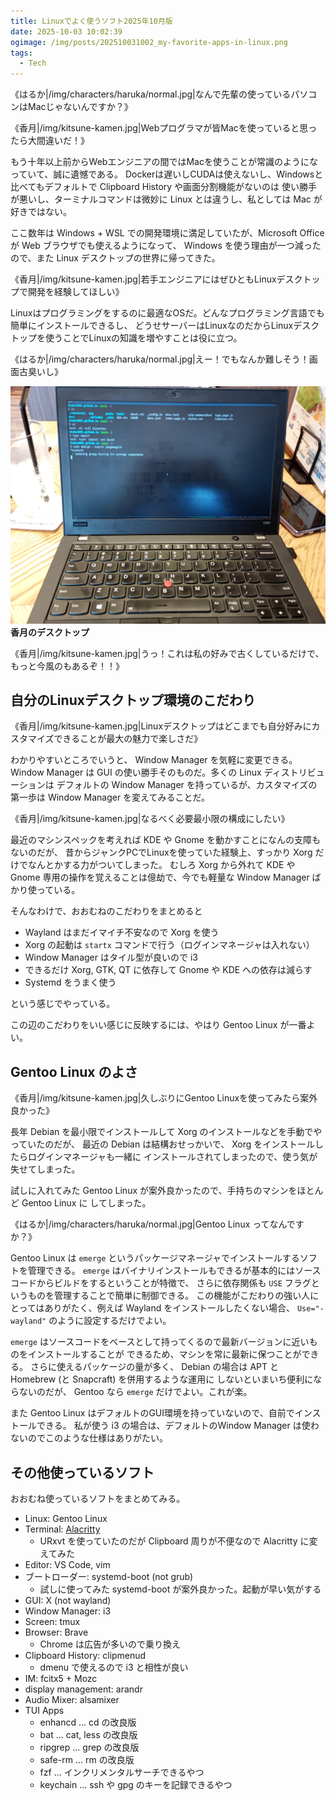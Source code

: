 ```yaml
---
title: Linuxでよく使うソフト2025年10月版
date: 2025-10-03 10:02:39
ogimage: /img/posts/202510031002_my-favorite-apps-in-linux.png
tags:
  - Tech
---
```


《はるか|/img/characters/haruka/normal.jpg|なんで先輩の使っているパソコンはMacじゃないんですか？》

《香月|/img/kitsune-kamen.jpg|Webプログラマが皆Macを使っていると思ったら大間違いだ！》

もう十年以上前からWebエンジニアの間ではMacを使うことが常識のようになっていて、誠に遺憾である。
Dockerは遅いしCUDAは使えないし、Windowsと比べてもデフォルトで Clipboard History や画面分割機能がないのは
使い勝手が悪いし、ターミナルコマンドは微妙に Linux とは違うし、私としては Mac が好きではない。

ここ数年は Windows + WSL での開発環境に満足していたが、Microsoft Office が Web ブラウザでも使えるようになって、
Windows を使う理由が一つ減ったので、また Linux デスクトップの世界に帰ってきた。

《香月|/img/kitsune-kamen.jpg|若手エンジニアにはぜひともLinuxデスクトップで開発を経験してほしい》

Linuxはプログラミングをするのに最適なOSだ。どんなプログラミング言語でも簡単にインストールできるし、
どうせサーバーはLinuxなのだからLinuxデスクトップを使うことでLinuxの知識を増やすことは役に立つ。

《はるか|/img/characters/haruka/normal.jpg|えー！でもなんか難しそう！画面古臭いし》

![desktop.jpg](/img/posts/202510031002/desktop.jpg)
**香月のデスクトップ**

《香月|/img/kitsune-kamen.jpg|うっ！これは私の好みで古くしているだけで、もっと今風のもあるぞ！！》

## 自分のLinuxデスクトップ環境のこだわり

《香月|/img/kitsune-kamen.jpg|Linuxデスクトップはどこまでも自分好みにカスタマイズできることが最大の魅力で楽しさだ》

わかりやすいところでいうと、 Window Manager を気軽に変更できる。
Window Manager は GUI の使い勝手そのものだ。多くの Linux ディストリビューションは
デフォルトの Window Manager を持っているが、カスタマイズの第一歩は Window Manager を変えてみることだ。

《香月|/img/kitsune-kamen.jpg|なるべく必要最小限の構成にしたい》

最近のマシンスペックを考えれば KDE や Gnome を動かすことになんの支障もないのだが、
昔からジャンクPCでLinuxを使っていた経験上、すっかり Xorg だけでなんとかする力がついてしまった。
むしろ Xorg から外れて KDE や Gnome 専用の操作を覚えることは億劫で、今でも軽量な Window Manager ばかり使っている。

そんなわけで、おおむねのこだわりをまとめると

* Wayland はまだイマイチ不安なので Xorg を使う
* Xorg の起動は `startx` コマンドで行う（ログインマネージャは入れない）
* Window Manager はタイル型が良いので i3
* できるだけ Xorg, GTK, QT に依存して Gnome や KDE への依存は減らす
* Systemd をうまく使う

という感じでやっている。

この辺のこだわりをいい感じに反映するには、やはり Gentoo Linux が一番よい。

## Gentoo Linux のよさ

《香月|/img/kitsune-kamen.jpg|久しぶりにGentoo Linuxを使ってみたら案外良かった》

長年 Debian を最小限でインストールして Xorg のインストールなどを手動でやっていたのだが、
最近の Debian は結構おせっかいで、 Xorg をインストールしたらログインマネージャも一緒に
インストールされてしまったので、使う気が失せてしまった。

試しに入れてみた Gentoo Linux が案外良かったので、手持ちのマシンをほとんど Gentoo Linux に
してしまった。

《はるか|/img/characters/haruka/normal.jpg|Gentoo Linux ってなんですか？》

Gentoo Linux は `emerge` というパッケージマネージャでインストールするソフトを管理できる。
`emerge` はバイナリインストールもできるが基本的にはソースコードからビルドをするということが特徴で、
さらに依存関係も `USE` フラグというものを管理することで簡単に制御できる。
この機能がこだわりの強い人にとってはありがたく、例えば Wayland をインストールしたくない場合、
`Use="-wayland"` のように設定するだけでよい。

`emerge` はソースコードをベースとして持ってくるので最新バージョンに近いものをインストールすることが
できるため、マシンを常に最新に保つことができる。
さらに使えるパッケージの量が多く、 Debian の場合は APT と Homebrew (と Snapcraft) を併用するような運用に
しないといまいち便利にならないのだが、 Gentoo なら `emerge` だけでよい。これが楽。

また Gentoo Linux はデフォルトのGUI環境を持っていないので、自前でインストールできる。
私が使う i3 の場合は、デフォルトのWindow Manager は使わないのでこのような仕様はありがたい。

## その他使っているソフト

おおむね使っているソフトをまとめてみる。

* Linux: Gentoo Linux
* Terminal: [Alacritty](https://alacritty.org/config-alacritty.html)
  * URxvt を使っていたのだが Clipboard 周りが不便なので Alacritty に変えてみた
* Editor: VS Code, vim
* ブートローダー: systemd-boot (not grub)
  * 試しに使ってみた systemd-boot が案外良かった。起動が早い気がする
* GUI: X (not wayland)
* Window Manager: i3
* Screen: tmux
* Browser: Brave
  * Chrome は広告が多いので乗り換え
* Clipboard History: clipmenud
  * dmenu で使えるので i3 と相性が良い
* IM: fcitx5 + Mozc
* display management: arandr
* Audio Mixer: alsamixer
* TUI Apps
  * enhancd ... cd の改良版
  * bat ... cat, less の改良版
  * ripgrep ... grep の改良版
  * safe-rm ... rm の改良版
  * fzf ... インクリメンタルサーチできるやつ
  * keychain ... ssh や gpg のキーを記録できるやつ
